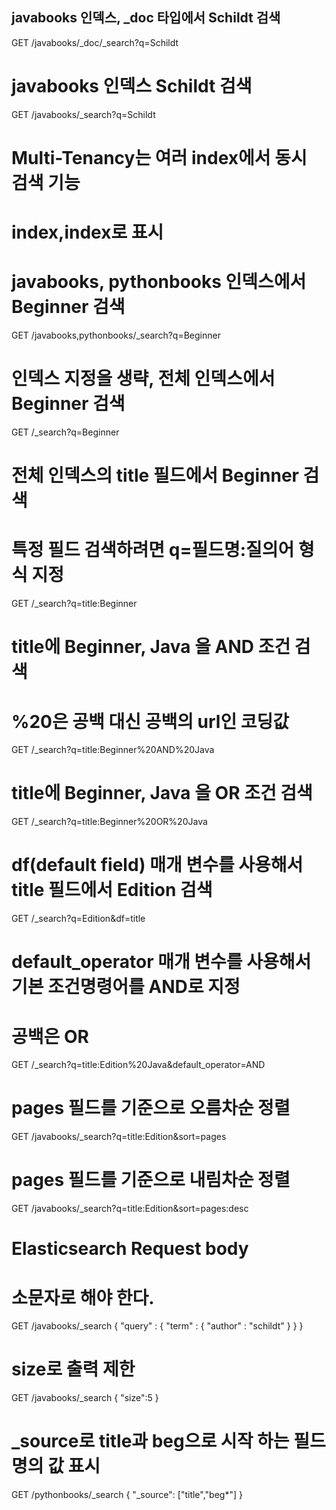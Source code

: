 ## javabooks 인덱스, _doc 타입에서 Schildt 검색

  GET /javabooks/_doc/_search?q=Schildt

# javabooks 인덱스 Schildt 검색
GET /javabooks/_search?q=Schildt

# Multi-Tenancy는 여러 index에서 동시 검색 기능
# index,index로 표시
# javabooks, pythonbooks 인덱스에서 Beginner 검색
GET /javabooks,pythonbooks/_search?q=Beginner

# 인덱스 지정을 생략, 전체 인덱스에서 Beginner 검색
GET /_search?q=Beginner


# 전체 인덱스의 title 필드에서 Beginner 검색
# 특정 필드 검색하려면 q=필드명:질의어 형식 지정
GET /_search?q=title:Beginner

# title에 Beginner, Java 을 AND 조건 검색
# %20은 공백 대신 공백의 url인 코딩값
GET /_search?q=title:Beginner%20AND%20Java

# title에 Beginner, Java 을 OR 조건 검색
GET /_search?q=title:Beginner%20OR%20Java

# df(default field) 매개 변수를 사용해서 title 필드에서 Edition 검색
GET /_search?q=Edition&df=title

# default_operator 매개 변수를 사용해서 기본 조건명령어를 AND로 지정
# 공백은 OR
GET /_search?q=title:Edition%20Java&default_operator=AND

# pages 필드를 기준으로 오름차순 정렬
GET /javabooks/_search?q=title:Edition&sort=pages

# pages 필드를 기준으로 내림차순 정렬
GET /javabooks/_search?q=title:Edition&sort=pages:desc

# Elasticsearch Request body
# 소문자로 해야 한다.
GET /javabooks/_search
{
    "query" : {
        "term" : { "author" : "schildt" }
    }
}

# size로 출력 제한
GET /javabooks/_search
{
    "size":5
}


# _source로 title과 beg으로 시작 하는 필드명의 값 표시
GET /pythonbooks/_search
{
    "_source": ["title","beg*"]
}
